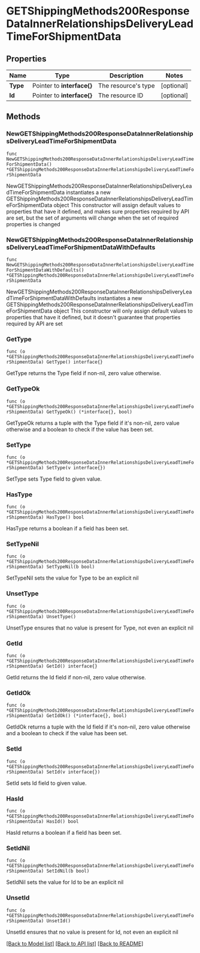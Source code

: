 # GETShippingMethods200ResponseDataInnerRelationshipsDeliveryLeadTimeForShipmentData

## Properties

Name | Type | Description | Notes
------------ | ------------- | ------------- | -------------
**Type** | Pointer to **interface{}** | The resource&#39;s type | [optional] 
**Id** | Pointer to **interface{}** | The resource ID | [optional] 

## Methods

### NewGETShippingMethods200ResponseDataInnerRelationshipsDeliveryLeadTimeForShipmentData

`func NewGETShippingMethods200ResponseDataInnerRelationshipsDeliveryLeadTimeForShipmentData() *GETShippingMethods200ResponseDataInnerRelationshipsDeliveryLeadTimeForShipmentData`

NewGETShippingMethods200ResponseDataInnerRelationshipsDeliveryLeadTimeForShipmentData instantiates a new GETShippingMethods200ResponseDataInnerRelationshipsDeliveryLeadTimeForShipmentData object
This constructor will assign default values to properties that have it defined,
and makes sure properties required by API are set, but the set of arguments
will change when the set of required properties is changed

### NewGETShippingMethods200ResponseDataInnerRelationshipsDeliveryLeadTimeForShipmentDataWithDefaults

`func NewGETShippingMethods200ResponseDataInnerRelationshipsDeliveryLeadTimeForShipmentDataWithDefaults() *GETShippingMethods200ResponseDataInnerRelationshipsDeliveryLeadTimeForShipmentData`

NewGETShippingMethods200ResponseDataInnerRelationshipsDeliveryLeadTimeForShipmentDataWithDefaults instantiates a new GETShippingMethods200ResponseDataInnerRelationshipsDeliveryLeadTimeForShipmentData object
This constructor will only assign default values to properties that have it defined,
but it doesn't guarantee that properties required by API are set

### GetType

`func (o *GETShippingMethods200ResponseDataInnerRelationshipsDeliveryLeadTimeForShipmentData) GetType() interface{}`

GetType returns the Type field if non-nil, zero value otherwise.

### GetTypeOk

`func (o *GETShippingMethods200ResponseDataInnerRelationshipsDeliveryLeadTimeForShipmentData) GetTypeOk() (*interface{}, bool)`

GetTypeOk returns a tuple with the Type field if it's non-nil, zero value otherwise
and a boolean to check if the value has been set.

### SetType

`func (o *GETShippingMethods200ResponseDataInnerRelationshipsDeliveryLeadTimeForShipmentData) SetType(v interface{})`

SetType sets Type field to given value.

### HasType

`func (o *GETShippingMethods200ResponseDataInnerRelationshipsDeliveryLeadTimeForShipmentData) HasType() bool`

HasType returns a boolean if a field has been set.

### SetTypeNil

`func (o *GETShippingMethods200ResponseDataInnerRelationshipsDeliveryLeadTimeForShipmentData) SetTypeNil(b bool)`

 SetTypeNil sets the value for Type to be an explicit nil

### UnsetType
`func (o *GETShippingMethods200ResponseDataInnerRelationshipsDeliveryLeadTimeForShipmentData) UnsetType()`

UnsetType ensures that no value is present for Type, not even an explicit nil
### GetId

`func (o *GETShippingMethods200ResponseDataInnerRelationshipsDeliveryLeadTimeForShipmentData) GetId() interface{}`

GetId returns the Id field if non-nil, zero value otherwise.

### GetIdOk

`func (o *GETShippingMethods200ResponseDataInnerRelationshipsDeliveryLeadTimeForShipmentData) GetIdOk() (*interface{}, bool)`

GetIdOk returns a tuple with the Id field if it's non-nil, zero value otherwise
and a boolean to check if the value has been set.

### SetId

`func (o *GETShippingMethods200ResponseDataInnerRelationshipsDeliveryLeadTimeForShipmentData) SetId(v interface{})`

SetId sets Id field to given value.

### HasId

`func (o *GETShippingMethods200ResponseDataInnerRelationshipsDeliveryLeadTimeForShipmentData) HasId() bool`

HasId returns a boolean if a field has been set.

### SetIdNil

`func (o *GETShippingMethods200ResponseDataInnerRelationshipsDeliveryLeadTimeForShipmentData) SetIdNil(b bool)`

 SetIdNil sets the value for Id to be an explicit nil

### UnsetId
`func (o *GETShippingMethods200ResponseDataInnerRelationshipsDeliveryLeadTimeForShipmentData) UnsetId()`

UnsetId ensures that no value is present for Id, not even an explicit nil

[[Back to Model list]](../README.md#documentation-for-models) [[Back to API list]](../README.md#documentation-for-api-endpoints) [[Back to README]](../README.md)


